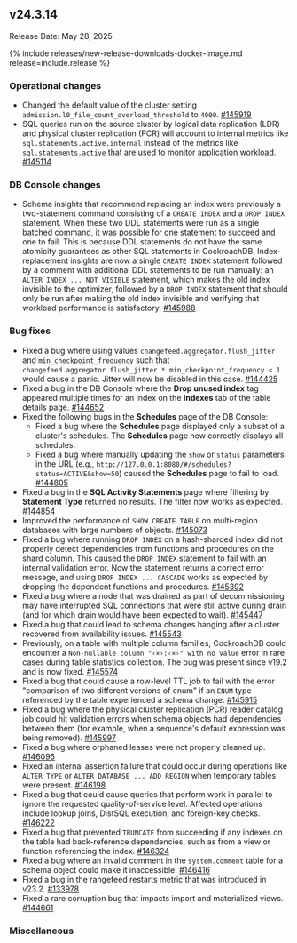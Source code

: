 ## v24.3.14

Release Date: May 28, 2025

{% include releases/new-release-downloads-docker-image.md release=include.release %}

<h3 id="v24-3-14-operational-changes">Operational changes</h3>

- Changed the default value of the cluster setting `admission.l0_file_count_overload_threshold` to `4000`.
 [#145919][#145919]
- SQL queries run on the source cluster by logical data replication (LDR) and physical cluster replication (PCR) will account to internal metrics like `sql.statements.active.internal` instead of the metrics like `sql.statements.active` that are used to monitor application workload.
 [#145114][#145114]

<h3 id="v24-3-14-db-console-changes">DB Console changes</h3>

- Schema insights that recommend replacing an index were previously a two-statement command consisting of a `CREATE INDEX` and a `DROP INDEX` statement. When these two DDL statements were run as a single batched command, it was possible for one statement to succeed and one to fail. This is because DDL statements do not have the same atomicity guarantees as other SQL statements in CockroachDB. Index-replacement insights are now a single `CREATE INDEX` statement followed by a comment with additional DDL statements to be run manually: an `ALTER INDEX ... NOT VISIBLE` statement, which makes the old index invisible to the optimizer, followed by a `DROP INDEX` statement that should only be run after making the old index invisible and verifying that workload performance is satisfactory.
 [#145988][#145988]

<h3 id="v24-3-14-bug-fixes">Bug fixes</h3>

- Fixed a bug where using values `changefeed.aggregator.flush_jitter` and `min_checkpoint_frequency` such that `changefeed.aggregator.flush_jitter * min_checkpoint_frequency < 1` would cause a panic. Jitter will now be disabled in this case.
 [#144425][#144425]
- Fixed a bug in the DB Console where the **Drop unused index** tag appeared multiple times for an index on the **Indexes** tab of the table details page.
 [#144652][#144652]
- Fixed the following bugs in the **Schedules** page of the DB Console:
  - Fixed a bug where the **Schedules** page displayed only a subset of a cluster's schedules. The **Schedules** page now correctly displays all schedules.
  - Fixed a bug where manually updating the `show` or `status` parameters in the URL (e.g., `http://127.0.0.1:8080/#/schedules?status=ACTIVE&show=50`) caused the **Schedules** page to fail to load.
  [#144805][#144805]
- Fixed a bug in the **SQL Activity Statements** page where filtering by **Statement Type** returned no results. The filter now works as expected.
 [#144854][#144854]
- Improved the performance of `SHOW CREATE TABLE` on multi-region databases with large numbers of objects.
 [#145073][#145073]
- Fixed a bug where running `DROP INDEX` on a hash-sharded index did not properly detect dependencies from functions and procedures on the shard column. This caused the `DROP INDEX` statement to fail with an internal validation error. Now the statement returns a correct error message, and using `DROP INDEX ... CASCADE` works as expected by dropping the dependent functions and procedures.
 [#145392][#145392]
- Fixed a bug where a node that was drained as part of decommissioning may have interrupted SQL connections that were still active during drain (and for which drain would have been expected to wait).
 [#145447][#145447]
- Fixed a bug that could lead to schema changes hanging after a cluster recovered from availability issues.
 [#145543][#145543]
- Previously, on a table with multiple column families, CockroachDB could encounter a `Non-nullable column "‹×›:‹×›" with no value` error in rare cases during table statistics collection. The bug was present since v19.2 and is now fixed.
 [#145574][#145574]
- Fixed a bug that could cause a row-level TTL job to fail with the error "comparison of two different versions of enum" if an `ENUM` type referenced by the table experienced a schema change.
 [#145915][#145915]
- Fixed a bug where the physical cluster replication (PCR) reader catalog job could hit validation errors when schema objects had dependencies between them (for example, when a sequence's default expression was being removed).
 [#145997][#145997]
- Fixed a bug where orphaned leases were not properly cleaned up.
 [#146096][#146096]
- Fixed an internal assertion failure that could occur during operations like `ALTER TYPE` or `ALTER DATABASE ... ADD REGION` when temporary tables were present.
 [#146198][#146198]
- Fixed a bug that could cause queries that perform work in parallel to ignore the requested quality-of-service level. Affected operations include lookup joins, DistSQL execution, and foreign-key checks.
 [#146222][#146222]
- Fixed a bug that prevented `TRUNCATE` from succeeding if any indexes on the table had back-reference dependencies, such as from a view or function referencing the index.
 [#146324][#146324]
- Fixed a bug where an invalid comment in the `system.comment` table for a schema object could make it inaccessible.
 [#146416][#146416]
- Fixed a bug in the rangefeed restarts metric that was introduced in v23.2.
 [#133978][#133978]
- Fixed a rare corruption bug that impacts import and materialized views.
 [#144661][#144661]

<h3 id="v24-3-14-miscellaneous">Miscellaneous</h3>

[#144854]: https://github.com/cockroachdb/cockroach/pull/144854
[#145915]: https://github.com/cockroachdb/cockroach/pull/145915
[#146096]: https://github.com/cockroachdb/cockroach/pull/146096
[#145574]: https://github.com/cockroachdb/cockroach/pull/145574
[#145997]: https://github.com/cockroachdb/cockroach/pull/145997
[#146198]: https://github.com/cockroachdb/cockroach/pull/146198
[#146222]: https://github.com/cockroachdb/cockroach/pull/146222
[#145919]: https://github.com/cockroachdb/cockroach/pull/145919
[#144652]: https://github.com/cockroachdb/cockroach/pull/144652
[#145073]: https://github.com/cockroachdb/cockroach/pull/145073
[#145543]: https://github.com/cockroachdb/cockroach/pull/145543
[#144661]: https://github.com/cockroachdb/cockroach/pull/144661
[#144425]: https://github.com/cockroachdb/cockroach/pull/144425
[#144805]: https://github.com/cockroachdb/cockroach/pull/144805
[#146416]: https://github.com/cockroachdb/cockroach/pull/146416
[#133978]: https://github.com/cockroachdb/cockroach/pull/133978
[#145114]: https://github.com/cockroachdb/cockroach/pull/145114
[#145988]: https://github.com/cockroachdb/cockroach/pull/145988
[#145392]: https://github.com/cockroachdb/cockroach/pull/145392
[#145447]: https://github.com/cockroachdb/cockroach/pull/145447
[#146324]: https://github.com/cockroachdb/cockroach/pull/146324
